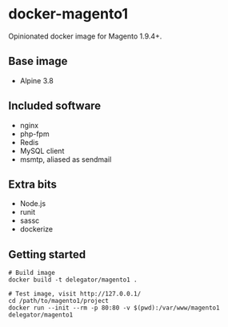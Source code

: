 # docker-magento1

Opinionated docker image for Magento 1.9.4+.

## Base image

 - Alpine 3.8

## Included software

 - nginx
 - php-fpm
 - Redis
 - MySQL client
 - msmtp, aliased as sendmail

## Extra bits

 - Node.js
 - runit
 - sassc
 - dockerize

## Getting started

```sh-session
# Build image
docker build -t delegator/magento1 .

# Test image, visit http://127.0.0.1/
cd /path/to/magento1/project
docker run --init --rm -p 80:80 -v $(pwd):/var/www/magento1 delegator/magento1
```
